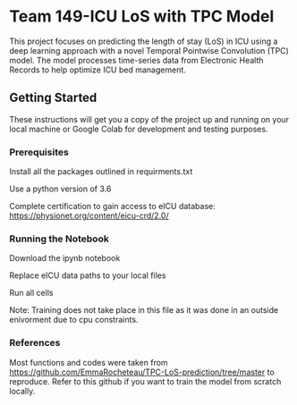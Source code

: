 # Team 149-ICU LoS with TPC Model
This project focuses on predicting the length of stay (LoS) in ICU using a deep learning approach with a novel Temporal Pointwise Convolution (TPC) model. The model processes time-series data from Electronic Health Records to help optimize ICU bed management.

## Getting Started
These instructions will get you a copy of the project up and running on your local machine or Google Colab for development and testing purposes.

### Prerequisites
Install all the packages outlined in requirments.txt

Use a python version of 3.6

Complete certification to gain access to eICU database: https://physionet.org/content/eicu-crd/2.0/

### Running the Notebook
Download the ipynb notebook

Replace eICU data paths to your local files

Run all cells

Note: Training does not take place in this file as it was done in an outside enivorment due to cpu constraints.

### References
Most functions and codes were taken from https://github.com/EmmaRocheteau/TPC-LoS-prediction/tree/master to reproduce. Refer to this github if you want to train the model from scratch locally. 
